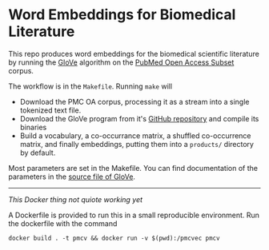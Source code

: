 # Word Embeddings for Biomedical Literature

This repo produces word embeddings for the biomedical scientific literature by
running the [GloVe](https://nlp.stanford.edu/projects/glove/) algorithm on the
[PubMed Open Access Subset](https://www.ncbi.nlm.nih.gov/pmc/tools/openftlist/) corpus.

The workflow is in the `Makefile`.  Running `make` will

-   Download the PMC OA corpus, processing it as a stream into a single tokenized
    text file.
-   Download the GloVe program from it's [GitHub repository](https://github.com/stanfordnlp/GloVe) and compile its binaries
-   Build a vocabulary, a co-occurrance matrix, a shuffled co-occurrence matrix,
    and finally embeddings, putting them into a `products/` directory by default.
    
Most parameters are set in the Makefile.  You can find documentation of the
parameters in the [source file of GloVe](https://github.com/stanfordnlp/GloVe/tree/master/src).

---

_This Docker thing not quiote working yet_

A Dockerfile is provided to run  this in a small reproducible environment.  Run
the dockerfile with the command

    docker build . -t pmcv && docker run -v $(pwd):/pmcvec pmcv